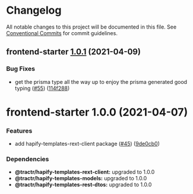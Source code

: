# Changelog

All notable changes to this project will be documented in this file. See
[Conventional Commits](https://conventionalcommits.org) for commit guidelines.

## frontend-starter [1.0.1](https://github.com/tractr/stack/compare/frontend-starter@1.0.0...frontend-starter@1.0.1) (2021-04-09)


### Bug Fixes

* get the prisma type all the way up to enjoy the prisma generated good typing ([#55](https://github.com/tractr/stack/issues/55)) ([114f288](https://github.com/tractr/stack/commit/114f288b07b9e3b6e1f53b78e821474e568ebf4a))

# frontend-starter 1.0.0 (2021-04-07)


### Features

* add hapify-templates-rext-client package ([#45](https://github.com/tractr/stack/issues/45)) ([9de0cb0](https://github.com/tractr/stack/commit/9de0cb0a79256d1b3dc258cf5c121e211687174c))





### Dependencies

* **@tractr/hapify-templates-rext-client:** upgraded to 1.0.0
* **@tractr/hapify-templates-models:** upgraded to 1.0.0
* **@tractr/hapify-templates-rest-dtos:** upgraded to 1.0.0
